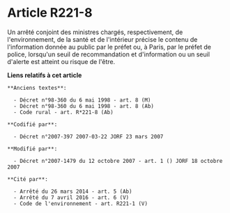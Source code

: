 # Article R221-8

Un arrêté conjoint des ministres chargés, respectivement, de l'environnement, de la santé et de l'intérieur précise le
contenu de l'information donnée au public par le préfet ou, à Paris, par le préfet de police, lorsqu'un seuil de
recommandation et d'information ou un seuil d'alerte est atteint ou risque de l'être.

**Liens relatifs à cet article**

	**Anciens textes**:

	  - Décret n°98-360 du 6 mai 1998 - art. 8 (M)
	  - Décret n°98-360 du 6 mai 1998 - art. 8 (Ab)
	  - Code rural - art. R*221-8 (Ab)

	**Codifié par**:

	  - Décret n°2007-397 2007-03-22 JORF 23 mars 2007

	**Modifié par**:

	  - Décret n°2007-1479 du 12 octobre 2007 - art. 1 () JORF 18 octobre 2007

	**Cité par**:

	  - Arrêté du 26 mars 2014 - art. 5 (Ab)
	  - Arrêté du 7 avril 2016 - art. 6 (V)
	  - Code de l'environnement - art. R221-1 (V)
